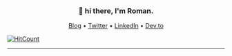 <h3 align="center">👋 hi there, I'm Roman.</h3>

<p align="center">
  <a href="https://roman.yankowski.eu">Blog</a> •
  <a href="https://twitter.com/youaresoroman">Twitter</a> •
  <a href="https://www.linkedin.com/in/youaresoroman">LinkedIn</a> •
  <a href="https://dev.to/youaresoroman">Dev.to</a>
</p>

[![HitCount](http://hits.dwyl.com/youaresoroman/youaresoroman.svg)](http://hits.dwyl.com/youaresoroman/youaresoroman)

---
<!--
**youaresoroman/youaresoroman** is a ✨ _special_ ✨ repository because its `README.md` (this file) appears on your GitHub profile.

Here are some ideas to get you started:

- 🔭 I’m currently working on ...
- 🌱 I’m currently learning ...
- 👯 I’m looking to collaborate on ...
- 🤔 I’m looking for help with ...
- 💬 Ask me about ...
- 📫 How to reach me: ...
- 😄 Pronouns: ...
- ⚡ Fun fact: ...
-->
